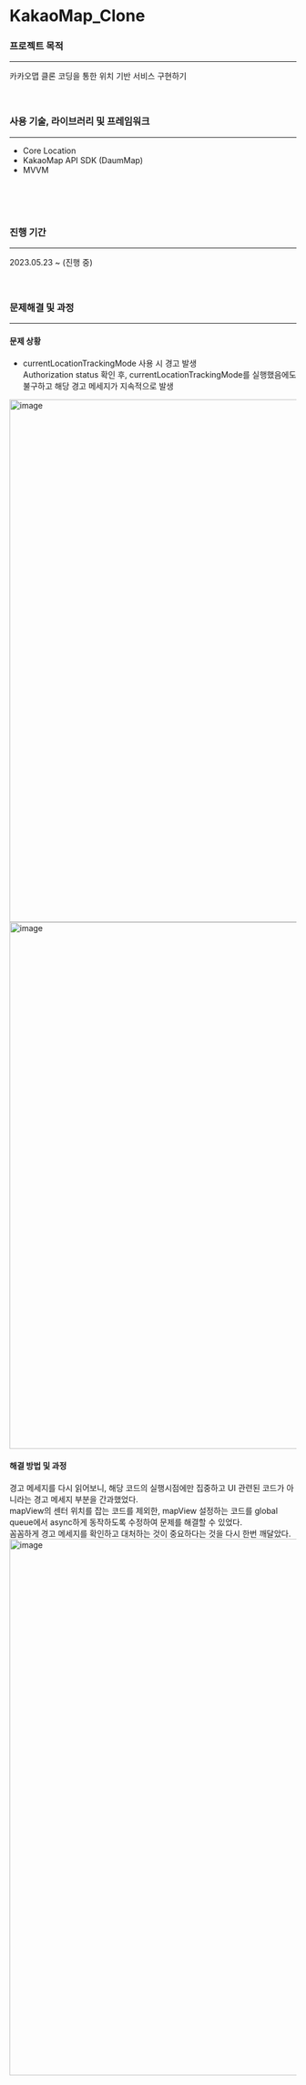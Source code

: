 # KakaoMap_Clone

### 프로젝트 목적
---
카카오맵 클론 코딩을 통한 위치 기반 서비스 구현하기
<br>
<br>
<br>


### 사용 기술, 라이브러리 및 프레임워크
---
* Core Location
* KakaoMap API SDK (DaumMap)
* MVVM
<br>
<br>
<br>


### 진행 기간
---
2023.05.23 ~ (진행 중)
<br>
<br>
<br>


### 문제해결 및 과정
---
#### 문제 상황
* currentLocationTrackingMode 사용 시 경고 발생 <br>
Authorization status 확인 후, currentLocationTrackingMode를 실행했음에도 불구하고 해당 경고 메세지가 지속적으로 발생 <br>
<img width="917" alt="image" src="https://github.com/samusesapple/KakaoMap_Clone/assets/126672733/5d031c22-ce0c-4ac7-a7f7-77c68d1dd046">
<img width="924" alt="image" src="https://github.com/samusesapple/KakaoMap_Clone/assets/126672733/7e63ced5-7b58-472a-af39-58ca0d28c133">
<br>

#### 해결 방법 및 과정
경고 메세지를 다시 읽어보니, 해당 코드의 실행시점에만 집중하고 UI 관련된 코드가 아니라는 경고 메세지 부분을 간과했었다. <br>
mapView의 센터 위치를 잡는 코드를 제외한, mapView 설정하는 코드를 global queue에서 async하게 동작하도록 수정하여 문제를 해결할 수 있었다. <br>
꼼꼼하게 경고 메세지를 확인하고 대처하는 것이 중요하다는 것을 다시 한번 깨달았다.
<img width="941" alt="image" src="https://github.com/samusesapple/KakaoMap_Clone/assets/126672733/5ddfb667-70f4-4d94-9097-4854bd453c70">



